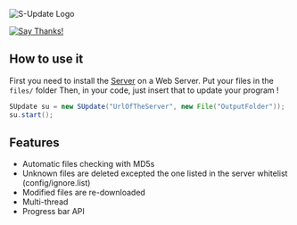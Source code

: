 ![S-Update Logo](http://image.noelshack.com/fichiers/2015/18/1430286335-bannieresu.png)

[![Say Thanks!](https://img.shields.io/badge/Say%20Thanks-!-1EAEDB.svg)](https://saythanks.io/to/Litarvan)

## How to use it

First you need to install the [Server](http://github.com/Litarvan/S-Update-Server) on a Web Server.
Put your files in the `files/` folder
Then, in your code, just insert that to update your program !

```java
SUpdate su = new SUpdate("UrlOfTheServer", new File("OutputFolder"));
su.start();
```

## Features

* Automatic files checking with MD5s
* Unknown files are deleted excepted the one listed in the server whitelist (config/ignore.list)
* Modified files are re-downloaded
* Multi-thread
* Progress bar API
